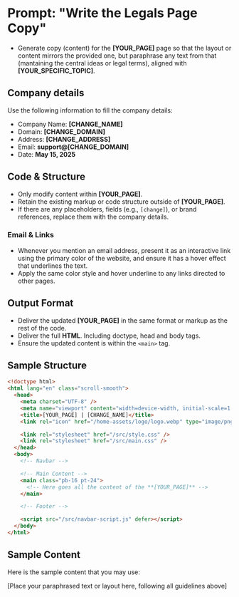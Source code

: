 # Prompt: "Write the Legals Page Copy"

- Generate copy (content) for the **[YOUR_PAGE]** page so that the layout or content mirrors the provided one, but paraphrase any text from that (mantaining the central ideas or legal terms), aligned with **[YOUR_SPECIFIC_TOPIC]**.

## Company details

Use the following information to fill the company details:

- Company Name: **[CHANGE_NAME]**
- Domain: **[CHANGE_DOMAIN]**
- Address: **[CHANGE_ADDRESS]**
- Email: **support@[CHANGE_DOMAIN]**
- Date: **May 15, 2025**

## Code & Structure

- Only modify content within **[YOUR_PAGE]**.  
- Retain the existing markup or code structure outside of **[YOUR_PAGE]**.  
- If there are any placeholders, fields (e.g., `[change]`), or brand references, replace them with the company details.

### Email & Links

- Whenever you mention an email address, present it as an interactive link using the primary color of the website, and ensure it has a hover effect that underlines the text.  
- Apply the same color style and hover underline to any links directed to other pages.

## Output Format

- Deliver the updated **[YOUR_PAGE]** in the same format or markup as the rest of the code.
- Deliver the full **HTML**. Including doctype, head and body tags.
- Ensure the updated content is within the `<main>` tag.

## Sample Structure

```html
<!doctype html>
<html lang="en" class="scroll-smooth">
  <head>
    <meta charset="UTF-8" />
    <meta name="viewport" content="width=device-width, initial-scale=1.0" />
    <title>[YOUR_PAGE] | [CHANGE_NAME]</title>
    <link rel="icon" href="/home-assets/logo/logo.webp" type="image/png" />

    <link rel="stylesheet" href="/src/style.css" />
    <link rel="stylesheet" href="/src/main.css" />
  </head>
  <body>
    <!-- Navbar -->

    <!-- Main Content -->
    <main class="pb-16 pt-24">
      <!-- Here goes all the content of the **[YOUR_PAGE]** -->
    </main>

    <!-- Footer -->

    <script src="/src/navbar-script.js" defer></script>
  </body>
</html>
```

## Sample Content

Here is the sample content that you may use:

[Place your paraphrased text or layout here, following all guidelines above]
